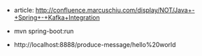 - article: http://confluence.marcuschiu.com/display/NOT/Java+-+Spring+-+Kafka+Integration

- mvn spring-boot:run
- http://localhost:8888/produce-message/hello%20world